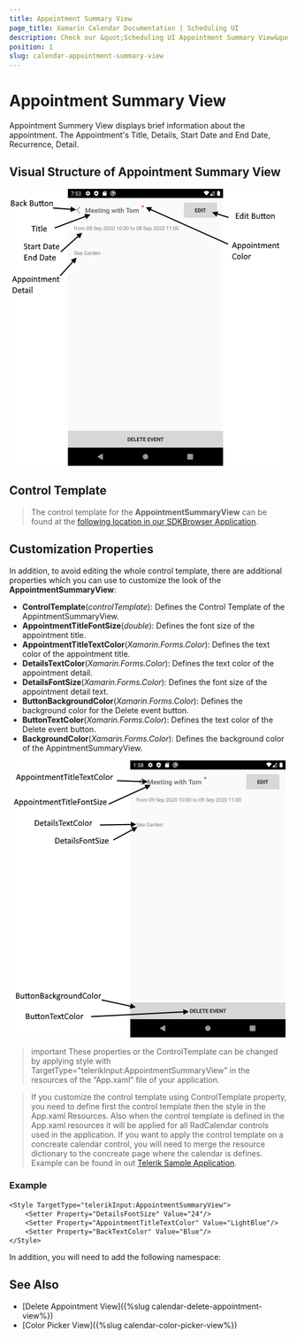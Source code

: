 ```yaml
---
title: Appointment Summary View
page_title: Xamarin Calendar Documentation | Scheduling UI
description: Check our &quot;Scheduling UI Appointment Summary View&quot; documentation article for Telerik Calendar for Xamarin control.
position: 1
slug: calendar-appointment-summary-view
---
```


# Appointment Summary View

Appointment Summery View displays brief information about the appointment. The Appointment's Title, Details, Start Date and End Date, Recurrence, Detail.
 
## Visual Structure of Appointment Summary View 

![Scheduling UI Appointment Summary View](images/calendar-appointment-summary-view.png)

## Control Template

> The control template for the **AppointmentSummaryView** can be found at the [following location in our SDKBrowser Application](https://github.com/telerik/xamarin-forms-sdk/blob/master/XamarinSDK/SDKBrowser/SDKBrowser/Examples/CalendarControl/SchedulingCategory/SchedulingUIViews/AppointmentSummaryView.xaml).

## Customization Properties 

In addition, to avoid editing the whole control template, there are additional properties which you can use to customize the look of the **AppointmentSummaryView**: 

* **ControlTemplate**(*controlTemplate*): Defines the Control Template of the AppintmentSummaryView.
* **AppointmentTitleFontSize**(*double*): Defines the font size of the appointment title.
* **AppointmentTitleTextColor**(*Xamarin.Forms.Color*): Defines the text color of the appointment title.
* **DetailsTextColor**(*Xamarin.Forms.Color*): Defines the text color of the appointment detail.
* **DetailsFontSize**(*Xamarin.Forms.Color*): Defines the font size of the appointment detail text.
* **ButtonBackgroundColor**(*Xamarin.Forms.Color*): Defines the background color for the Delete event button.
* **ButtonTextColor**(*Xamarin.Forms.Color*): Defines the text color of the Delete event button.
* **BackgroundColor**(*Xamarin.Forms.Color*): Defines the background color of the AppintmentSummaryView.

![Scheduling UI Appointment Summary View Properties](images/calendar-appointment-summary-view-properties.png)

>important These properties or the ControlTemplate can be changed by applying style with TargetType="telerikInput:AppointmentSummaryView" in the resources of the “App.xaml” file of your application. 

> If you customize the control template using ControlTemplate property, you need to define first the control template then the style in the App.xaml Resources. Also when the control template is defined in the App.xaml resources it will be applied for all RadCalendar controls used in the application. If you want to apply the control template on a concreate calendar control, you will need to merge the resource dictionary to the concreate page where the calendar is defines. Example can be found in out [Telerik Sample Application](https://github.com/telerik/telerik-xamarin-forms-samples/tree/master/QSF/QSF/Examples/CalendarControl/SchedulingUICustomizationExample).  

### Example

```XAML
<Style TargetType="telerikInput:AppointmentSummaryView">
    <Setter Property="DetailsFontSize" Value="24"/>
    <Setter Property="AppointmentTitleTextColor" Value="LightBlue"/>
    <Setter Property="BackTextColor" Value="Blue"/>
</Style>
```

In addition, you will need to add the following namespace: 

<snippet id='xmlns-telerikinput'/>

## See Also

* [Delete Appointment View]({%slug calendar-delete-appointment-view%})
* [Color Picker View]({%slug calendar-color-picker-view%})

